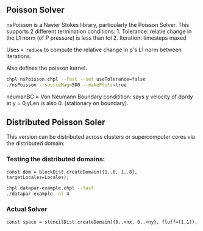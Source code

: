 ## Poisson Solver

nsPoisson is a Navier Stokes library, particularly the Poisson Solver.
This supports 2 different termination conditions:
    1. Tolerance: relatie change in the L1 norm (of P pressure) is less than tol
    2. Iteration: timesteps maxed

Uses `+ reduce` to compute the relative change in p's L1 norm between iterations. 

Also defines the poisson kernel.

```bash
chpl nsPoisson.chpl --fast --set useTolerance=false
./nsPoisson --sourceMag=500 --makePlots=true
```

neumanBC = Von Neumann Boundary conditition:
    says y velocity of dp/dy at y = 0,yLen is also 0.
    (stationary on boundary).

## Distributed Poisson Soler

This version can be distributed across clusters or supercomputer cores via the 
distributed domain:

### Testing the distributed domains:
`const dom = blockDist.createDomain({1..8, 1..8}, targetLocales=Locales);`
```bash
chpl datapar-example.chpl --fast
./datapar-example -nl 4
```

### Actual Solver
`const space = stencilDist.createDomain({0..<nx, 0..<ny}, fluff=(1,1)),`

